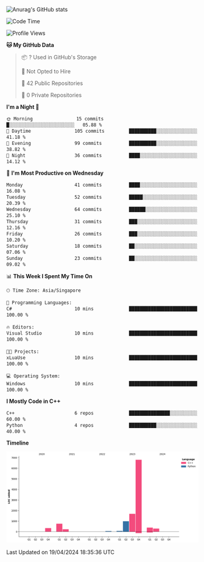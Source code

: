 ![Anurag's GitHub stats](https://github-readme-stats.vercel.app/api?username=OnePointFive99&show_icons=true&theme=transparent)

<!--START_SECTION:waka-->
![Code Time](http://img.shields.io/badge/Code%20Time-90%20hrs-blue)

![Profile Views](http://img.shields.io/badge/Profile%20Views-0-blue)

**🐱 My GitHub Data** 

> 📦 ? Used in GitHub's Storage 
 > 
> 🚫 Not Opted to Hire
 > 
> 📜 42 Public Repositories 
 > 
> 🔑 0 Private Repositories 
 > 
**I'm a Night 🦉** 

```text
🌞 Morning                15 commits          █░░░░░░░░░░░░░░░░░░░░░░░░   05.88 % 
🌆 Daytime                105 commits         ██████████░░░░░░░░░░░░░░░   41.18 % 
🌃 Evening                99 commits          ██████████░░░░░░░░░░░░░░░   38.82 % 
🌙 Night                  36 commits          ████░░░░░░░░░░░░░░░░░░░░░   14.12 % 
```
📅 **I'm Most Productive on Wednesday** 

```text
Monday                   41 commits          ████░░░░░░░░░░░░░░░░░░░░░   16.08 % 
Tuesday                  52 commits          █████░░░░░░░░░░░░░░░░░░░░   20.39 % 
Wednesday                64 commits          ██████░░░░░░░░░░░░░░░░░░░   25.10 % 
Thursday                 31 commits          ███░░░░░░░░░░░░░░░░░░░░░░   12.16 % 
Friday                   26 commits          ███░░░░░░░░░░░░░░░░░░░░░░   10.20 % 
Saturday                 18 commits          ██░░░░░░░░░░░░░░░░░░░░░░░   07.06 % 
Sunday                   23 commits          ██░░░░░░░░░░░░░░░░░░░░░░░   09.02 % 
```


📊 **This Week I Spent My Time On** 

```text
🕑︎ Time Zone: Asia/Singapore

💬 Programming Languages: 
C#                       10 mins             █████████████████████████   100.00 % 

🔥 Editors: 
Visual Studio            10 mins             █████████████████████████   100.00 % 

🐱‍💻 Projects: 
xLuaUse                  10 mins             █████████████████████████   100.00 % 

💻 Operating System: 
Windows                  10 mins             █████████████████████████   100.00 % 
```

**I Mostly Code in C++** 

```text
C++                      6 repos             ███████████████░░░░░░░░░░   60.00 % 
Python                   4 repos             ██████████░░░░░░░░░░░░░░░   40.00 % 
```



**Timeline**

![Lines of Code chart](https://raw.githubusercontent.com/OnePointFive99/OnePointFive99/main/assets/bar_graph.png)


 Last Updated on 19/04/2024 18:35:36 UTC
<!--END_SECTION:waka-->

  

